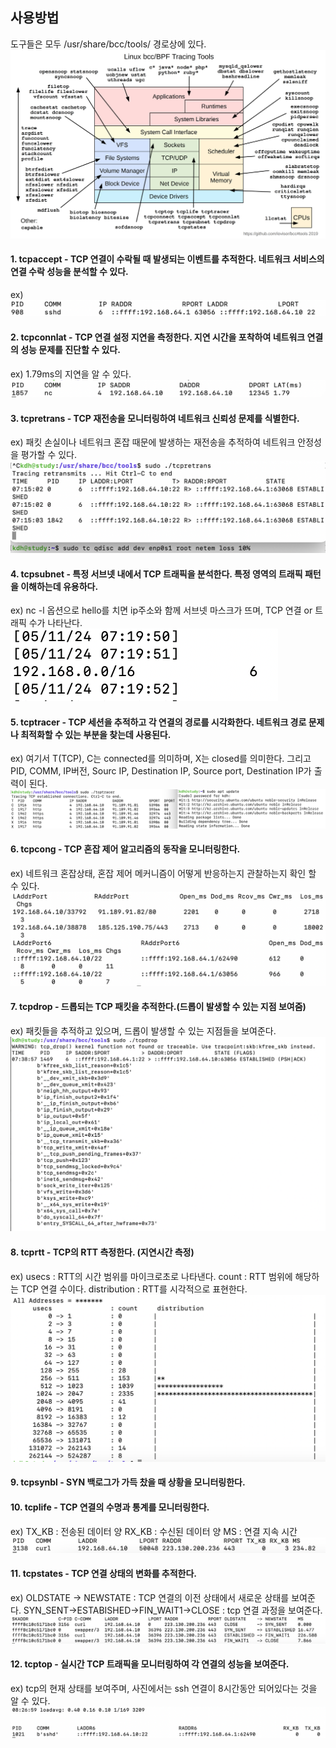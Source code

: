 
## 사용방법
도구들은 모두 /usr/share/bcc/tools/ 경로상에 있다.
![](img/bcc_tracing_tool.png)

#### 1. **tcpaccept** - TCP 연결이 수락될 때 발생되는 이벤트를 추적한다. 네트워크 서비스의 연결 수락 성능을 분석할 수 있다.
   ex)![](img/tcpaccept.png)

#### 2. **tcpconnlat** - TCP 연결 설정 지연을 측정한다. 지연 시간을 포착하여 네트워크 연결의 성능 문제를 진단할 수 있다.
   ex) 1.79ms의 지연을 알 수 있다.![](img/tcpconnlat.png)
   
#### 3. **tcpretrans** - TCP 재전송을 모니터링하여 네트워크 신뢰성 문제를 식별한다. 
   ex) 패킷 손실이나 네트워크 혼잡 때문에 발생하는 재전송을 추적하여 네트워크 안정성을 평가할 수 있다.
   ![](img/tcpretrans.png)
#### 4. **tcpsubnet** - 특정 서브넷 내에서 TCP 트래픽을 분석한다. 특정 영역의 트래픽 패턴을 이해하는데 유용하다.
   ex) nc -l 옵션으로 hello를 치면 ip주소와 함께 서브넷 마스크가 뜨며, TCP 연결 or 트래픽 수가 나타난다.
   ![](img/tcpsubnet.png)
     
#### 5. **tcptracer** - TCP 세션을 추적하고 각 연결의 경로를 시각화한다. 네트워크 경로 문제나 최적화할 수 있는 부분을 찾는데 사용된다.
   ex) 여기서 T(TCP), C는 connected를 의미하며, X는 closed를 의미한다.
   그리고 PID, COMM, IP버전, Sourc IP, Destination IP, Source port, Destination IP가 출력이 된다.
  ![](img/tcptracer.png)
   
#### 6. **tcpcong** - TCP 혼잡 제어 알고리즘의 동작을 모니터링한다. 
   ex) 네트워크 혼잡상태, 혼잡 제어 메커니즘이 어떻게 반응하는지 관찰하는지 확인 할 수 있다.![](img/tcpcong.png)
#### 7. tcpdrop - 드롭되는 TCP 패킷을 추적한다.(드롭이 발생할 수 있는 지점 보여줌)
   ex) 패킷들을 추적하고 있으며, 드롭이 발생할 수 있는 지점들을 보여준다.![](img/tcpdrop.png)
#### 8. **tcprtt** - TCP의 RTT 측정한다. (지연시간 측정)
   ex) usecs : RTT의 시간 범위를 마이크로초로 나타낸다.
   count : RTT 범위에 해당하는 TCP 연결 수이다.
   distribution : RTT를 시각적으로 표현한다.
   ![](img/tcprtt.png)
#### 9. **tcpsynbl** - SYN 백로그가 가득 찼을 때 상황을 모니터링한다.
#### 10. **tcplife** - TCP 연결의 수명과 통계를 모니터링한다.
ex) TX_KB : 전송된 데이터 양
	RX_KB : 수신된 데이터 양
    MS : 연결 지속 시간
![](img/tcplife.png)
#### 11. **tcpstates** - TCP 연결 상태의 변화를 추적한다.
ex) OLDSTATE -> NEWSTATE : TCP 연결의 이전 상태에서 새로운 상태를 보여준다.
    SYN_SENT->ESTABISHED->FIN_WAIT1->CLOSE : tcp 연결 과정을 보여준다.
    ![](img/tcpstates.png)
#### 12. **tcptop** - 실시간 TCP 트래픽을 모니터링하여 각 연결의 성능을 보여준다. 
ex) tcp의 현재 상태를 보여주며, 사진에서는 ssh 연결이 8시간동안 되어있다는 것을 알 수 있다.![](img/tcptop.png)
